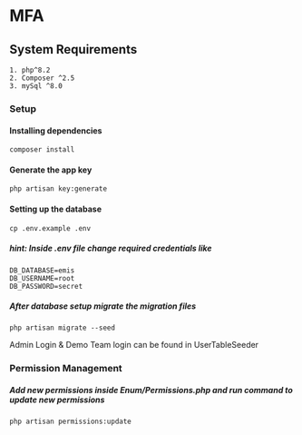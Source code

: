 # MFA

## System Requirements

    1. php^8.2
    2. Composer ^2.5
    3. mySql ^8.0

### Setup

#### Installing dependencies

    composer install

#### Generate the app key

    php artisan key:generate

#### Setting up the database

    cp .env.example .env

##### hint: Inside .env file change required credentials like

    DB_DATABASE=emis
    DB_USERNAME=root
    DB_PASSWORD=secret

##### After database setup migrate the migration files

    php artisan migrate --seed

Admin Login & Demo Team login can be found in UserTableSeeder

### Permission Management

##### Add new permissions inside Enum/Permissions.php and run command to update new permissions

    php artisan permissions:update
